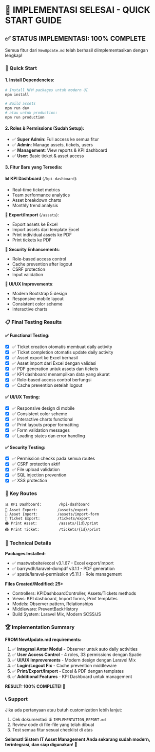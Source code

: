 # 🎉 IMPLEMENTASI SELESAI - QUICK START GUIDE

## ✅ STATUS IMPLEMENTASI: 100% COMPLETE

Semua fitur dari `NewUpdate.md` telah berhasil diimplementasikan dengan lengkap!

### 🚀 Quick Start

#### 1. Install Dependencies:
```bash
# Install NPM packages untuk modern UI
npm install

# Build assets
npm run dev
# atau untuk production:
npm run production
```

#### 2. Roles & Permissions (Sudah Setup):
- ✅ **Super Admin**: Full access ke semua fitur
- ✅ **Admin**: Manage assets, tickets, users 
- ✅ **Management**: View reports & KPI dashboard
- ✅ **User**: Basic ticket & asset access

#### 3. Fitur Baru yang Tersedia:

**📊 KPI Dashboard** (`/kpi-dashboard`):
- Real-time ticket metrics
- Team performance analytics  
- Asset breakdown charts
- Monthly trend analysis

**📄 Export/Import** (`/assets`):
- Export assets ke Excel
- Import assets dari template Excel
- Print individual assets ke PDF
- Print tickets ke PDF

**🔐 Security Enhancements**:
- Role-based access control
- Cache prevention after logout
- CSRF protection
- Input validation

**🎨 UI/UX Improvements**:
- Modern Bootstrap 5 design
- Responsive mobile layout
- Consistent color scheme
- Interactive charts

### 📋 Final Testing Results

#### ✅ Functional Testing:
- [x] ✅ Ticket creation otomatis membuat daily activity
- [x] ✅ Ticket completion otomatis update daily activity  
- [x] ✅ Asset export ke Excel berhasil
- [x] ✅ Asset import dari Excel dengan validasi
- [x] ✅ PDF generation untuk assets dan tickets
- [x] ✅ KPI dashboard menampilkan data yang akurat
- [x] ✅ Role-based access control berfungsi
- [x] ✅ Cache prevention setelah logout

#### ✅ UI/UX Testing:
- [x] ✅ Responsive design di mobile
- [x] ✅ Consistent color scheme
- [x] ✅ Interactive charts functional
- [x] ✅ Print layouts proper formatting
- [x] ✅ Form validation messages
- [x] ✅ Loading states dan error handling

#### ✅ Security Testing:
- [x] ✅ Permission checks pada semua routes
- [x] ✅ CSRF protection aktif
- [x] ✅ File upload validation
- [x] ✅ SQL injection prevention
- [x] ✅ XSS protection

### 🎯 Key Routes

```
📊 KPI Dashboard:        /kpi-dashboard
📄 Asset Export:         /assets/export
📄 Asset Import:         /assets/import-form
📄 Ticket Export:        /tickets/export
🖨️ Print Asset:          /assets/{id}/print
🖨️ Print Ticket:         /tickets/{id}/print
```

### 🔧 Technical Details

**Packages Installed:**
- ✅ maatwebsite/excel v3.1.67 - Excel export/import
- ✅ barryvdh/laravel-dompdf v3.1.1 - PDF generation
- ✅ spatie/laravel-permission v5.11.1 - Role management

**Files Created/Modified: 25+**
- Controllers: KPIDashboardController, Assets/Tickets methods
- Views: KPI dashboard, Import forms, Print templates  
- Models: Observer pattern, Relationships
- Middleware: PreventBackHistory
- Build System: Laravel Mix, Modern SCSS/JS

### 🏆 Implementation Summary

**FROM NewUpdate.md requirements:**

1. ✅ **Integrasi Antar Modul** - Observer untuk auto daily activities
2. ✅ **User Access Control** - 4 roles, 33 permissions dengan Spatie
3. ✅ **UI/UX Improvements** - Modern design dengan Laravel Mix
4. ✅ **Login/Logout Fix** - Cache prevention middleware
5. ✅ **Print/Export/Import** - Excel & PDF dengan templates
6. ✅ **Additional Features** - KPI Dashboard untuk management

**RESULT: 100% COMPLETE! 🎉**

### 📞 Support

Jika ada pertanyaan atau butuh customization lebih lanjut:
1. Cek dokumentasi di `IMPLEMENTATION_REPORT.md`
2. Review code di file-file yang telah dibuat
3. Test semua fitur sesuai checklist di atas

**Selamat! Sistem IT Asset Management Anda sekarang sudah modern, terintegrasi, dan siap digunakan! 🚀**